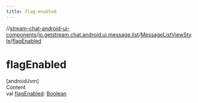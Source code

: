 ```yaml
---
title: flag-enabled
---
```

//[stream-chat-android-ui-components](../../../index.md)/[io.getstream.chat.android.ui.message.list](../index.md)/[MessageListViewStyle](index.md)/[flagEnabled](flagEnabled.md)



# flagEnabled  
[androidJvm]  
Content  
val [flagEnabled](flagEnabled.md): [Boolean](https://kotlinlang.org/api/latest/jvm/stdlib/kotlin/-boolean/index.html)  



